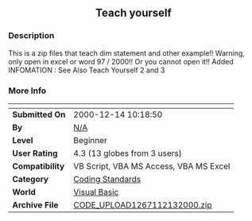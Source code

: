 ﻿<div align="center">

## Teach yourself


</div>

### Description

This is a zip files that teach dim statement and other example!! Warning, only open in excel or word 97 / 2000!! Or you cannot open it!! Added INFOMATION : See Also Teach Yourself 2 and 3
 
### More Info
 


<span>             |<span>
---                |---
**Submitted On**   |2000-12-14 10:18:50
**By**             |[N/A](https://github.com/Planet-Source-Code/PSCIndex/blob/master/ByAuthor/empty.md)
**Level**          |Beginner
**User Rating**    |4.3 (13 globes from 3 users)
**Compatibility**  |VB Script, VBA MS Access, VBA MS Excel
**Category**       |[Coding Standards](https://github.com/Planet-Source-Code/PSCIndex/blob/master/ByCategory/coding-standards__1-43.md)
**World**          |[Visual Basic](https://github.com/Planet-Source-Code/PSCIndex/blob/master/ByWorld/visual-basic.md)
**Archive File**   |[CODE\_UPLOAD1267112132000\.zip](https://github.com/Planet-Source-Code/teach-yourself__1-13581/archive/master.zip)








